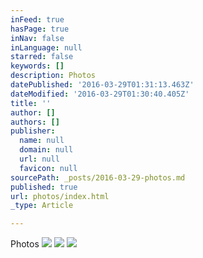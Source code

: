 ```yaml
---
inFeed: true
hasPage: true
inNav: false
inLanguage: null
starred: false
keywords: []
description: Photos
datePublished: '2016-03-29T01:31:13.463Z'
dateModified: '2016-03-29T01:30:40.405Z'
title: ''
author: []
authors: []
publisher:
  name: null
  domain: null
  url: null
  favicon: null
sourcePath: _posts/2016-03-29-photos.md
published: true
url: photos/index.html
_type: Article

---
```

Photos
![](https://the-grid-user-content.s3-us-west-2.amazonaws.com/526fcffd-dcde-4752-91d1-4a516c2e2eea.jpg)
![](https://the-grid-user-content.s3-us-west-2.amazonaws.com/09187235-e420-4c7d-9ea7-7e61751cf84f.jpg)
![](https://the-grid-user-content.s3-us-west-2.amazonaws.com/3aa7775f-f4c0-400a-ada1-8391a9f26554.jpg)